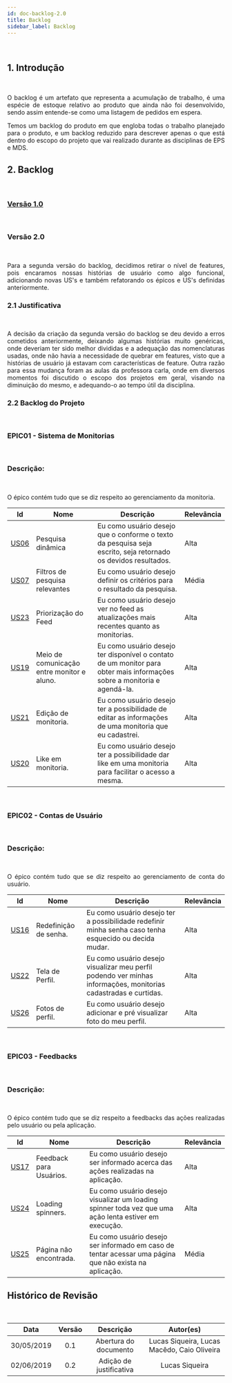 ```yaml
---
id: doc-backlog-2.0
title: Backlog
sidebar_label: Backlog
---
```


<br>

## 1. Introdução

<br>

<p align="justify">
O backlog é um artefato que representa a acumulação de trabalho, é uma espécie de estoque relativo ao produto que ainda não foi desenvolvido, sendo assim entende-se como uma listagem de pedidos em espera.
</p>

<p align="justify">
Temos um backlog do produto em que engloba todas o trabalho planejado para o produto, e um backlog reduzido para descrever apenas o que está dentro do escopo do projeto que vai realizado durante as disciplinas de EPS e MDS.
</p>

## 2. Backlog

<br>

### [Versão 1.0](doc-backlog.md)

<br>

### Versão 2.0

<br>

<p align="justify">
Para a segunda versão do backlog, decidimos retirar o nível de features, pois encaramos nossas histórias de usuário como algo funcional, adicionando novas US's e também refatorando os épicos e US's definidas anteriormente.

### 2.1 Justificativa

<br>

<p align="justify">
A decisão da criação da segunda versão do backlog se deu devido a erros cometidos anteriormente, deixando algumas histórias muito genéricas, onde deveriam ter sido melhor divididas e a adequação das nomenclaturas usadas, onde não havia a necessidade de quebrar em features, visto que a histórias de usuário já estavam com características de feature. Outra razão para essa mudança foram as aulas da professora carla, onde em diversos momentos foi discutido o escopo dos projetos em geral, visando na diminuição do mesmo, e adequando-o ao tempo útil da disciplina.

### 2.2 Backlog do Projeto

<br>

### EPIC01 - Sistema de Monitorias

<br>

### Descrição:

<br>

<p align="justify">
O épico contém tudo que se diz respeito ao gerenciamento da monitoria.

<br>

| Id | Nome | Descrição | Relevância |
|--|--|--|--|
| [US06](https://github.com/fga-eps-mds/2019.1-maismonitoria/issues/88) | Pesquisa dinâmica | Eu como usuário desejo que o conforme o texto da pesquisa seja escrito, seja retornado os devidos resultados. | Alta |
| [US07](https://github.com/fga-eps-mds/2019.1-maismonitoria/issues/89) | Filtros de pesquisa relevantes | Eu como usuário desejo definir os critérios para o resultado da pesquisa. | Média |
| [US23](https://github.com/fga-eps-mds/2019.1-maismonitoria/issues/148) | Priorização do Feed | Eu como usuário desejo ver no feed as atualizações mais recentes quanto as monitorias. | Alta |
| [US19](https://github.com/fga-eps-mds/2019.1-maismonitoria/issues/136) | Meio de comunicação entre monitor e aluno. | Eu como usuário desejo ter disponível o contato de um monitor para obter mais informações sobre a monitoria e agendá-la. | Alta |
| [US21](https://github.com/fga-eps-mds/2019.1-maismonitoria/issues/144) | Edição de monitoria. | Eu como usuário desejo ter a possibilidade de editar as informações de uma monitoria que eu cadastrei. | Alta |
| [US20](https://github.com/fga-eps-mds/2019.1-maismonitoria/issues/143) | Like em monitoria. | Eu como usuário desejo ter a possibilidade dar like em uma monitoria para facilitar o acesso a mesma. | Alta |

<br>

### EPIC02 - Contas de Usuário

<br>

### Descrição:

<br>

<p align="justify">
O épico contém tudo que se diz respeito ao gerenciamento de conta do usuário.

| Id | Nome | Descrição | Relevância |
|--|--|--|--|
| [US16](https://github.com/fga-eps-mds/2019.1-maismonitoria/issues/127) | Redefinição de senha. | Eu como usuário desejo ter a possibilidade redefinir minha senha caso tenha esquecido ou decida mudar. | Alta |
| [US22](https://github.com/fga-eps-mds/2019.1-maismonitoria/issues/147) | Tela de Perfil. | Eu como usuário desejo visualizar meu perfil podendo ver minhas informações, monitorias cadastradas e curtidas. | Alta |
| [US26](https://github.com/fga-eps-mds/2019.1-maismonitoria/issues/152) | Fotos de perfil. | Eu como usuário desejo adicionar e pré visualizar foto do meu perfil. | Alta |

<br>

### EPIC03 - Feedbacks

<br>

### Descrição:

<br>

<p align="justify">
O épico contém tudo que se diz respeito a feedbacks das ações realizadas pelo usuário ou pela aplicação.

<br>

| Id | Nome | Descrição | Relevância |
|--|--|--|--|
| [US17](https://github.com/fga-eps-mds/2019.1-maismonitoria/issues/129) | Feedback para Usuários. | Eu como usuário desejo ser informado acerca das ações realizadas na aplicação. | Alta |
| [US24](https://github.com/fga-eps-mds/2019.1-maismonitoria/issues/149) | Loading spinners. | Eu como usuário desejo visualizar um loading spinner toda vez que uma ação lenta estiver em execução. | Alta |
| [US25](https://github.com/fga-eps-mds/2019.1-maismonitoria/issues/151) | Página não encontrada. | Eu como usuário desejo ser informado em caso de tentar acessar uma página que não exista na aplicação. | Média |

## Histórico de Revisão

<br>

| Data | Versão | Descrição | Autor(es) |
|:--:|:--:|:--:|:--:|
| 30/05/2019 | 0.1 | Abertura do documento | Lucas Siqueira, Lucas Macêdo, Caio Oliveira |
| 02/06/2019 | 0.2 | Adição de justificativa | Lucas Siqueira |




